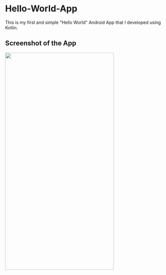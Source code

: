 # Hello-World-App
This is my first and simple "Hello World" Android App that I developed using Kotlin. 

## Screenshot of the App
<img src="https://user-images.githubusercontent.com/76843281/104342963-66170b00-5521-11eb-81dc-083f7015545d.jpg" width="350" height="700">
